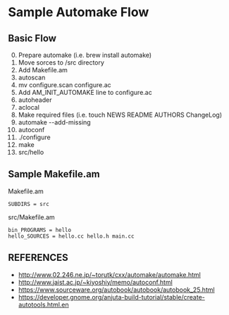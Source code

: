 Sample Automake Flow
====================

Basic Flow
----------

0.  Prepare automake (i.e. brew install automake)
1.  Move sorces to /src directory
2.  Add Makefile.am
3.  autoscan
4.  mv configure.scan configure.ac
5.  Add AM_INIT_AUTOMAKE line to configure.ac
6.  autoheader
7.  aclocal
8.  Make required files (i.e. touch NEWS README AUTHORS ChangeLog)
9.  automake --add-missing
10. autoconf
11. ./configure
12. make
13. src/hello


Sample Makefile.am
------------------

Makefile.am
```
SUBDIRS = src
```

src/Makefile.am
```
bin_PROGRAMS = hello
hello_SOURCES = hello.cc hello.h main.cc
```


REFERENCES
----------

- http://www.02.246.ne.jp/~torutk/cxx/automake/automake.html
- http://www.jaist.ac.jp/~kiyoshiy/memo/autoconf.html
- https://www.sourceware.org/autobook/autobook/autobook_25.html
- https://developer.gnome.org/anjuta-build-tutorial/stable/create-autotools.html.en
